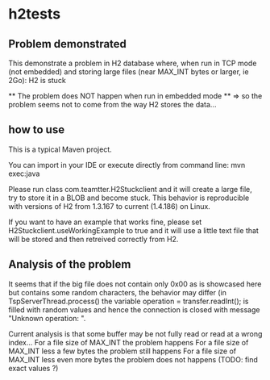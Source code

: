 # h2tests

## Problem demonstrated
This demonstrate a problem in H2 database where, when run in TCP mode (not embedded) and storing large files (near MAX_INT bytes or larger, ie 2Go): H2 is stuck

** The problem does NOT happen when run in embedded mode ** => so the problem seems not to come from the way H2 stores the data...

## how to use
This is a typical Maven project.

You can import in your IDE or execute directly from command line: mvn exec:java

Please run class com.teamtter.H2Stuckclient and it will create a large file, try to store it in a BLOB and become stuck.
This behavior is reproducible with versions of H2 from 1.3.167 to current (1.4.186) on Linux.


If you want to have an example that works fine, please set H2Stuckclient.useWorkingExample to true and it will use a little text file that will be stored and then retreived correctly from H2.

## Analysis of the problem
It seems that if the big file does not contain only 0x00 as is showcased here but contains some random characters, the behavior may differ (in TspServerThread.process() the variable operation = transfer.readInt(); is filled with random values and hence the connection is closed with message "Unknown operation: <randomValue>".

Current analysis is that some buffer may be not fully read or read at a wrong index...
For a file size of MAX_INT the problem happens
For a file size of MAX_INT less a few bytes the problem still happens
For a file size of MAX_INT less even more bytes the problem does not happens (TODO: find exact values ?)

